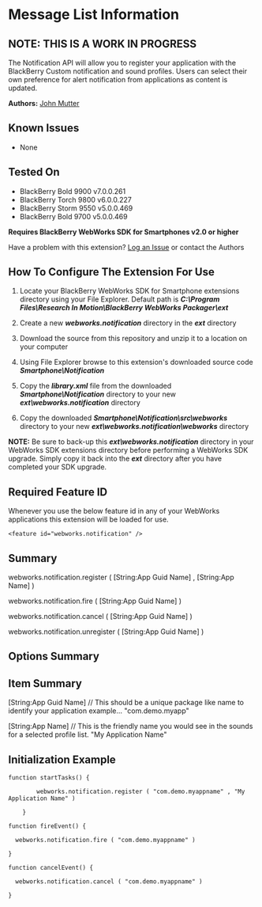 # Message List Information

## NOTE: THIS IS A WORK IN PROGRESS

The Notification API will allow you to register your application with the BlackBerry Custom notification and sound profiles.  Users can select their own preference for alert notification from applications as content is updated. 

**Authors:** [John Mutter](https://github.com/jmutter)

## Known Issues

* None

## Tested On

* BlackBerry Bold 9900 v7.0.0.261
* BlackBerry Torch 9800 v6.0.0.227
* BlackBerry Storm 9550 v5.0.0.469
* BlackBerry Bold 9700 v5.0.0.469

**Requires BlackBerry WebWorks SDK for Smartphones v2.0 or higher**

Have a problem with this extension?  [Log an Issue](https://github.com/blackberry/WebWorks-Community-APIs/issues) or contact the Authors

## How To Configure The Extension For Use

1. Locate your BlackBerry WebWorks SDK for Smartphone extensions directory using your File Explorer.  Default path is _**C:\Program Files\Research In Motion\BlackBerry WebWorks Packager\ext**_

2. Create a new _**webworks.notification**_ directory in the _**ext**_ directory

3. Download the source from this repository and unzip it to a location on your computer

4. Using File Explorer browse to this extension's downloaded source code _**Smartphone\Notification**_

5. Copy the _**library.xml**_ file from the downloaded _**Smartphone\Notification**_ directory to your new _**ext\webworks.notification**_ directory

6. Copy the downloaded _**Smartphone\Notification\src\webworks**_ directory to your new _**ext\webworks.notification\webworks**_ directory

**NOTE:** Be sure to back-up this _**ext\webworks.notification**_ directory in your WebWorks SDK extensions directory before performing a WebWorks SDK upgrade. Simply copy it back into the _**ext**_ directory after you have completed your SDK upgrade.

## Required Feature ID
Whenever you use the below feature id in any of your WebWorks applications this extension will be loaded for use.

    <feature id="webworks.notification" />

## Summary

webworks.notification.register ( [String:App Guid Name] , [String:App Name] )

webworks.notification.fire ( [String:App Guid Name] )

webworks.notification.cancel ( [String:App Guid Name] )

webworks.notification.unregister ( [String:App Guid Name] )



## Options Summary
	
## Item Summary
[String:App Guid Name] // This should be a unique package like name to identify your application example... "com.demo.myapp"

[String:App Name] // This is the friendly name you would see in the sounds for a selected profile list.  "My Application Name"


## Initialization Example

    function startTasks() {
 	    
			webworks.notification.register ( "com.demo.myappname" , "My Application Name" )
			
		}

    function fireEvent() {
    
      webworks.notification.fire ( "com.demo.myappname" )
    
    }
    
    function cancelEvent() {
    
      webworks.notification.cancel ( "com.demo.myappname" )
    
    }
